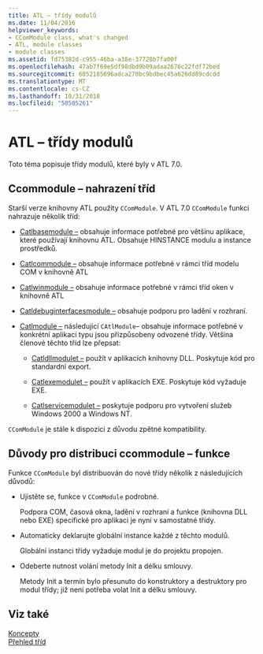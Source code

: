 ```yaml
---
title: ATL – třídy modulů
ms.date: 11/04/2016
helpviewer_keywords:
- CComModule class, what's changed
- ATL, module classes
- module classes
ms.assetid: fd75382d-c955-46ba-a38e-37728b7fa00f
ms.openlocfilehash: 47ab7f69e5df98dbd9b09adaa2676c22fdf72bed
ms.sourcegitcommit: 6052185696adca270bc9bdbec45a626dd89cdcdd
ms.translationtype: MT
ms.contentlocale: cs-CZ
ms.lasthandoff: 10/31/2018
ms.locfileid: "50505261"
---
```

# <a name="atl-module-classes"></a>ATL – třídy modulů

Toto téma popisuje třídy modulů, které byly v ATL 7.0.

## <a name="ccommodule-replacement-classes"></a>Ccommodule – nahrazení tříd

Starší verze knihovny ATL použity `CComModule`. V ATL 7.0 `CComModule` funkci nahrazuje několik tříd:

- [Catlbasemodule –](../atl/reference/catlbasemodule-class.md) obsahuje informace potřebné pro většinu aplikace, které používají knihovnu ATL. Obsahuje HINSTANCE modulu a instance prostředků.

- [Catlcommodule –](../atl/reference/catlcommodule-class.md) obsahuje informace potřebné v rámci tříd modelu COM v knihovně ATL

- [Catlwinmodule –](../atl/reference/catlwinmodule-class.md) obsahuje informace potřebné v rámci tříd oken v knihovně ATL

- [Catldebuginterfacesmodule –](../atl/reference/catldebuginterfacesmodule-class.md) obsahuje podporu pro ladění v rozhraní.

- [Catlmodule –](../atl/reference/catlmodule-class.md) následující `CAtlModule`– obsahuje informace potřebné v konkrétní aplikaci typu jsou přizpůsobeny odvozené třídy. Většina členové těchto tříd lze přepsat:

   - [Catldllmodulet –](../atl/reference/catldllmodulet-class.md) použít v aplikacích knihovny DLL. Poskytuje kód pro standardní export.

   - [Catlexemodulet –](../atl/reference/catlexemodulet-class.md) použít v aplikacích EXE. Poskytuje kód vyžaduje EXE.

   - [Catlservicemodulet –](../atl/reference/catlservicemodulet-class.md) poskytuje podporu pro vytvoření služeb Windows 2000 a Windows NT.

`CComModule` je stále k dispozici z důvodu zpětné kompatibility.

## <a name="reasons-for-distributing-ccommodule-functionality"></a>Důvody pro distribuci ccommodule – funkce

Funkce `CComModule` byl distribuován do nové třídy několik z následujících důvodů:

- Ujistěte se, funkce v `CComModule` podrobné.

   Podpora COM, časová okna, ladění v rozhraní a funkce (knihovna DLL nebo EXE) specifické pro aplikaci je nyní v samostatné třídy.

- Automaticky deklarujte globální instance každé z těchto modulů.

   Globální instanci třídy vyžaduje modul je do projektu propojen.

- Odeberte nutnost volání metody Init a délku smlouvy.

   Metody Init a termín bylo přesunuto do konstruktory a destruktory pro modul třídy; již není potřeba volat Init a délku smlouvy.

## <a name="see-also"></a>Viz také

[Koncepty](../atl/active-template-library-atl-concepts.md)<br/>
[Přehled tříd](../atl/atl-class-overview.md)

